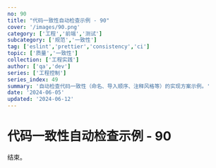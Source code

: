 ```yaml
---
no: 90
title: "代码一致性自动检查示例 - 90"
cover: '/images/90.png'
category: ['工程','前端','测试']
subcategory: ['规范','一致性']
tag: ['eslint','prettier','consistency','ci']
topic: ['质量','一致性']
collection: ['工程实践']
author: ['qa','dev']
series: ['工程控制']
series_index: 49
summary: '自动检查代码一致性（命名、导入顺序、注释风格等）的实现方案示例。'
date: '2024-06-05'
updated: '2024-06-12'
---
```


# 代码一致性自动检查示例 - 90

结束。
